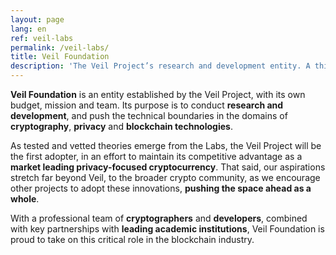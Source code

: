 ```yaml
---
layout: page
lang: en
ref: veil-labs
permalink: /veil-labs/
title: Veil Foundation
description: 'The Veil Project’s research and development entity. A think-tank of the best and brightest academics, cryptographers, and developers, Veil Foundation pushes boundaries in cryptography and blockchain technology.'
---
```

**Veil Foundation** is an entity established by the Veil Project, with its own budget, mission and team. Its purpose is to conduct **research and development**, and push the technical boundaries in the domains of **cryptography**, **privacy** and **blockchain technologies**.

As tested and vetted theories emerge from the Labs, the Veil Project will be the first adopter, in an effort to maintain its competitive advantage as a **market leading privacy-focused cryptocurrency**. That said, our aspirations stretch far beyond Veil, to the broader crypto community, as we encourage other projects to adopt these innovations, **pushing the space ahead as a whole**. 

With a professional team of **cryptographers** and **developers**, combined with key partnerships with **leading academic institutions**, Veil Foundation is proud to take on this critical role in the blockchain industry. 
